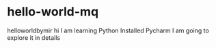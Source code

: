 # hello-world-mq
helloworldbymir
hi
I am learning Python
Installed Pycharm
I am going to explore it in details
